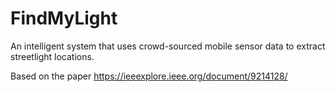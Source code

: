 # FindMyLight
An intelligent system that uses crowd-sourced mobile sensor data to extract streetlight locations.

Based on the paper https://ieeexplore.ieee.org/document/9214128/
